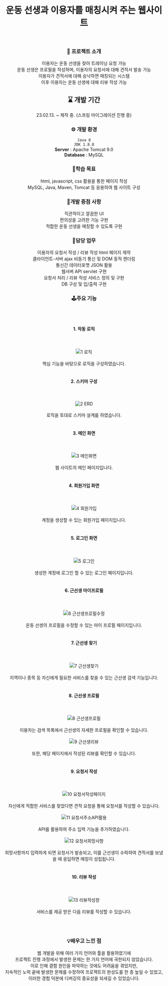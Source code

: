 <div align="center">

# 운동 선생과 이용자를 매칭시켜 주는 웹사이트
</br>

### 🚀 프로젝트 소개
이용자는 운동 선생을 찾아 트레이닝 요청 가능
</br>
운동 선생은 프로필을 작성하며, 이용자의 요청서에 대해 견적서 발송 가능
</br>
이용자가 견적서에 대해 승낙하면 매칭되는 시스템
</br>
이후 이용자는 운동 선생에 대해 리뷰 작성 가능
</br>

## ⌛ 개발 기간
23.02.13. ~ 제작 중.
(스프링 마이그레이션 진행 중)

### ⚙ 개발 환경
`Java 8`
</br>
`JDK 1.8.0`
</br>
**Server** : Apache Tomcat 9.0
</br>
**Database** : MySQL

### 🎯학습 목표
html, javascript, css 활용을 통한 페이지 작성
</br>
MySQL, Java, Maven, Tomcat 등 응용하여 웹 사이트 구성

### 🚨개발 중점 사항
직관적이고 깔끔한 UI
</br>
편의성을 고려한 기능 구현
</br>
적합한 운동 선생을 매칭할 수 있도록 구현
</br>

### 💼담당 업무
이용자의 요청서 작성 / 리뷰 작성 html 페이지 제작
</br>
클라이언트-서버 ajax 비동기 통신 및 DOM 동적 렌더링
</br>
통신간 데이터포맷 JSON 활용
</br>
웹서버 API servlet 구현
</br>
요청서 처리 / 리뷰 작성 서비스 정의 및 구현
</br>
DB 구성 및 입/출력 구현

### 🕹주요 기능
<br></br>
#### 1. 작동 로직
<br></br>
![1 로직](https://user-images.githubusercontent.com/119999798/229037502-4ee36208-ab5c-4928-92f3-9ae2db42fb97.jpg)
<br></br>
핵심 기능을 바탕으로 로직을 구성하였습니다. 
<br></br>
#### 2. 스키마 구성
<br></br>
![2 ERD](https://user-images.githubusercontent.com/119999798/229037506-432ec58c-439a-489e-b9d8-fb0c10228e41.png)
<br></br>
로직을 토대로 스키마 설계를 하였습니다. 
<br></br>
#### 3. 메인 화면
<br></br>
![3 메인화면](https://user-images.githubusercontent.com/119999798/229037509-43f86609-d9c7-4511-b574-7588618afd79.png)
<br></br>
웹 사이트의 메인 페이지입니다. 
<br></br>
#### 4. 회원가입 화면
<br></br>
![4 회원가입](https://user-images.githubusercontent.com/119999798/229037505-0ef1823c-73ca-4ee2-ba3f-de532ae2292e.png)
<br></br>
계정을 생성할 수 있는 회원가입 페이지입니다. 
<br></br>
#### 5. 로그인 화면
<br></br>
![5 로그인](https://user-images.githubusercontent.com/119999798/229033001-1ea4658b-9dea-439c-a7f1-796b827b3d4f.png)
<br></br>
생성한 계정에 로그인 할 수 있는 로그인 페이지입니다. 
<br></br>
#### 6. 근선생 마이프로필
<br></br>
![6 근선생프로필수정](https://user-images.githubusercontent.com/119999798/229033002-f80a979e-2f2b-452c-9835-fcc4360a19c2.png)
<br></br>
운동 선생의 프로필을 수정할 수 있는 마이 프로필 페이지입니다. 
<br></br>
#### 7. 근선생 찾기
<br></br>
![7 근선생찾기](https://user-images.githubusercontent.com/119999798/229037510-7a8cfe33-c386-4447-8540-2e93ecae8509.png)
<br></br>
지역이나 종목 등 자신에게 필요한 서비스를 찾을 수 있는 근선생 검색 기능입니다. 
<br></br>
#### 8. 근선생 프로필
<br></br>
![8 근선생프로필](https://user-images.githubusercontent.com/119999798/229033005-4c409f5b-a053-466c-bb53-337b2a6c59dd.png)
<br></br>
이용자는 검색 목록에서 근선생의 자세한 프로필을 확인할 수 있습니다. 
<br></br>
![9 근선생리뷰](https://user-images.githubusercontent.com/119999798/229033007-39019570-e232-4dfc-b257-3875a8c45631.png)
<br></br>
또한, 해당 페이지에서 작성된 리뷰를 확인할 수 있습니다. 
<br></br>
#### 9. 요청서 작성
<br></br>
![10 요청서작성페이지](https://user-images.githubusercontent.com/119999798/229037494-0bb08134-703f-4305-b1c9-e32330ea064f.png)
<br></br>
자신에게 적합한 서비스를 찾았다면 견적 요청을 통해 요청서를 작성할 수 있습니다. 
<br></br>
![11 요청서주소API활용](https://user-images.githubusercontent.com/119999798/229037499-cce88b94-34bd-4cec-ab4b-6fb61e69e208.png)
<br></br>
API를 활용하여 주소 입력 기능을 추가하였습니다. 
<br></br>
![12 요청서희망사항](https://user-images.githubusercontent.com/119999798/229033017-1ac21870-5560-4a97-a45d-d38387a72248.png)
<br></br>
희망사항까지 입력하게 되면 요청서가 발송되고, 이를 근선생이 수락하여 견적서를 보냈을 때 응답하면 매칭이 성립됩니다. 
<br></br>
#### 10. 리뷰 작성
<br></br>
![13 리뷰작성창](https://user-images.githubusercontent.com/119999798/229033018-2edb8093-8c7b-43ef-9ceb-680a25c53e6a.png)
<br></br>
서비스를 제공 받은 다음 리뷰를 작성할 수 있습니다. 

</br>
</br>

### 💡배우고 느낀 점
웹 개발을 위해 여러 가지 언어와 툴을 활용하였기에 
</br>
프로젝트 진행 과정에서 발생한 문제는 한 가지 언어에 국한되지 않았습니다. 
</br>
이로 인해 결함 원인을 파악하는 것에도 어려움을 겪었지만, 
</br>
지속적인 노력 끝에 발생한 문제를 수정하여 프로젝트의 완성도를 한 층 높일 수 있었고, 
</br>
이러한 경험 덕분에 디버깅의 중요성을 되새길 수 있었습니다.
</br>

<div>
